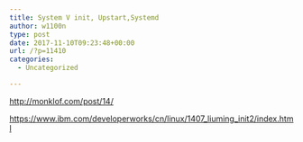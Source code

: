 ```yaml
---
title: System V init, Upstart,Systemd
author: w1100n
type: post
date: 2017-11-10T09:23:48+00:00
url: /?p=11410
categories:
  - Uncategorized

---
```

http://monklof.com/post/14/
  
https://www.ibm.com/developerworks/cn/linux/1407_liuming_init2/index.html